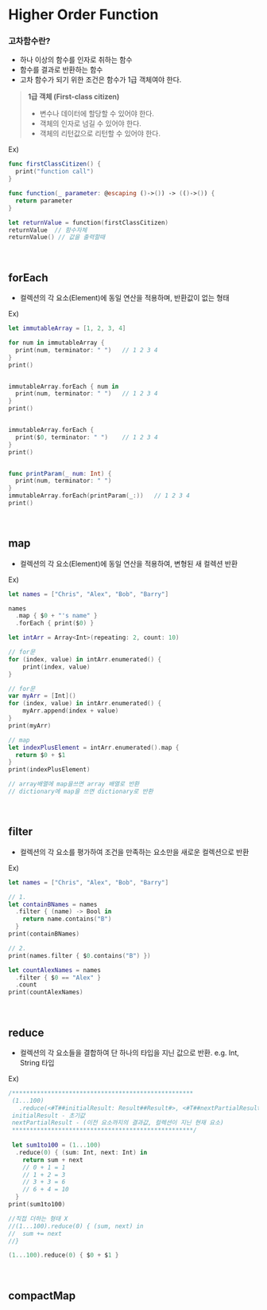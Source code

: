 # Higher Order Function

### 고차함수란?

- 하나 이상의 함수를 인자로 취하는 함수
- 함수를 결과로 반환하는 함수
- 고차 함수가 되기 위한 조건은 함수가 1급 객체여야 한다.
 
> **1급 객체 (First-class citizen)**
> - 변수나 데이터에 할당할 수 있어야 한다.
> - 객체의 인자로 넘길 수 있어야 한다.
> - 객체의 리턴값으로 리턴할 수 있어야 한다.

Ex)

```swift
func firstClassCitizen() {
  print("function call")
}

func function(_ parameter: @escaping ()->()) -> (()->()) {
  return parameter
}

let returnValue = function(firstClassCitizen)
returnValue  // 함수자체
returnValue() // 값을 출력할때
```

<br >

## forEach

- 컬렉션의 각 요소(Element)에 동일 연산을 적용하며, 반환값이 없는 형태

Ex)

```swift
let immutableArray = [1, 2, 3, 4]

for num in immutableArray {
  print(num, terminator: " ")   // 1 2 3 4
}
print() 


immutableArray.forEach { num in
  print(num, terminator: " ")   // 1 2 3 4
}
print()


immutableArray.forEach {
  print($0, terminator: " ")    // 1 2 3 4
}
print()


func printParam(_ num: Int) {
  print(num, terminator: " ")     
}
immutableArray.forEach(printParam(_:))   // 1 2 3 4
print()
```

<br >

## map 

- 컬렉션의 각 요소(Element)에 동일 연산을 적용하여, 변형된 새 컬렉션 반환

Ex)

```swift
let names = ["Chris", "Alex", "Bob", "Barry"]

names
  .map { $0 + "'s name" }
  .forEach { print($0) }    

let intArr = Array<Int>(repeating: 2, count: 10)

// for문
for (index, value) in intArr.enumerated() {
    print(index, value)
}

// for문
var myArr = [Int]()
for (index, value) in intArr.enumerated() {
    myArr.append(index + value)
}
print(myArr)

// map
let indexPlusElement = intArr.enumerated().map {
  return $0 + $1
}
print(indexPlusElement)

// array배열에 map을쓰면 array 배열로 반환
// dictionary에 map을 쓰면 dictionary로 반환
```

<br >

## filter

- 컬렉션의 각 요소를 평가하여 조건을 만족하는 요소만을 새로운 컬렉션으로 반환

Ex)

```swift
let names = ["Chris", "Alex", "Bob", "Barry"]

// 1.
let containBNames = names
  .filter { (name) -> Bool in
    return name.contains("B")
  }
print(containBNames)

// 2.
print(names.filter { $0.contains("B") })

let countAlexNames = names
  .filter { $0 == "Alex" }
  .count
print(countAlexNames)
```

<br >

## reduce

- 컬렉션의 각 요소들을 결합하여 단 하나의 타입을 지닌 값으로 반환.   e.g. Int, String 타입

Ex)

```swift
/***************************************************
 (1...100)
   .reduce(<#T##initialResult: Result##Result#>, <#T##nextPartialResult: (Result, Int) throws -> Result##(Result, Int) throws -> Result#>)
 initialResult - 초기값
 nextPartialResult - (이전 요소까지의 결과값, 컬렉션이 지닌 현재 요소)
 ***************************************************/
 
 let sum1to100 = (1...100)
  .reduce(0) { (sum: Int, next: Int) in
    return sum + next
    // 0 + 1 = 1
    // 1 + 2 = 3
    // 3 + 3 = 6
    // 6 + 4 = 10
  }
print(sum1to100)

//직접 더하는 형태 X
//(1...100).reduce(0) { (sum, next) in
//  sum += next
//}

(1...100).reduce(0) { $0 + $1 }
```

<br >

## compactMap

